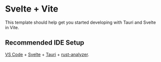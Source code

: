 # Svelte + Vite

This template should help get you started developing with Tauri and Svelte in
Vite.

## Recommended IDE Setup

[VS Code](https://code.visualstudio.com/) +
[Svelte](https://marketplace.visualstudio.com/items?itemName=svelte.svelte-vscode) +
[Tauri](https://marketplace.visualstudio.com/items?itemName=tauri-apps.tauri-vscode) +
[rust-analyzer](https://marketplace.visualstudio.com/items?itemName=rust-lang.rust-analyzer).
